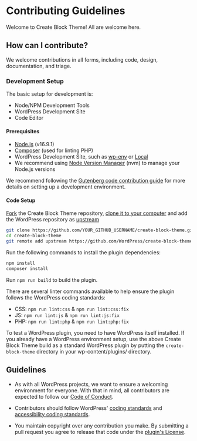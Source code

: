 # Contributing Guidelines

Welcome to Create Block Theme! All are welcome here.

## How can I contribute?

We welcome contributions in all forms, including code, design, documentation, and triage.

### Development Setup

The basic setup for development is:

-   Node/NPM Development Tools
-   WordPress Development Site
-   Code Editor

#### Prerequisites

-   [Node.js](https://nodejs.org/en/) (v16.9.1)
-   [Composer](https://getcomposer.org/) (used for linting PHP)
-   WordPress Development Site, such as [wp-env](https://github.com/WordPress/gutenberg/blob/trunk/packages/env/README.md) or [Local](https://localwp.com/)
-   We recommend using [Node Version Manager](https://github.com/nvm-sh/nvm) (nvm) to manage your Node.js versions

We recommend following the [Gutenberg code contribution guide](https://github.com/WordPress/gutenberg/blob/trunk/docs/contributors/code/getting-started-with-code-contribution.md) for more details on setting up a development environment.

#### Code Setup

[Fork](https://docs.github.com/en/get-started/quickstart/fork-a-repo) the Create Block Theme repository, [clone it to your computer](https://docs.github.com/en/repositories/creating-and-managing-repositories/cloning-a-repository) and add the WordPress repository as [upstream](https://docs.github.com/en/pull-requests/collaborating-with-pull-requests/working-with-forks/configuring-a-remote-repository-for-a-fork)

```bash
git clone https://github.com/YOUR_GITHUB_USERNAME/create-block-theme.git
cd create-block-theme
git remote add upstream https://github.com/WordPress/create-block-theme.git
```

Run the following commands to install the plugin dependencies:

```bash
npm install
composer install
```

Run `npm run build` to build the plugin.

There are several linter commands available to help ensure the plugin follows the WordPress coding standards:

-   CSS: `npm run lint:css` & `npm run lint:css:fix`
-   JS: `npm run lint:js` & `npm run lint:js:fix`
-   PHP: `npm run lint:php` & `npm run lint:php:fix`

To test a WordPress plugin, you need to have WordPress itself installed. If you already have a WordPress environment setup, use the above Create Block Theme build as a standard WordPress plugin by putting the `create-block-theme` directory in your wp-content/plugins/ directory.

## Guidelines

-   As with all WordPress projects, we want to ensure a welcoming environment for everyone. With that in mind, all contributors are expected to follow our [Code of Conduct](https://make.wordpress.org/handbook/community-code-of-conduct/).

-   Contributors should follow WordPress' [coding standards](https://developer.wordpress.org/coding-standards/wordpress-coding-standards/) and [accessibility coding standards](https://developer.wordpress.org/coding-standards/wordpress-coding-standards/accessibility/).

-   You maintain copyright over any contribution you make. By submitting a pull request you agree to release that code under the [plugin's License](/LICENSE.md).
